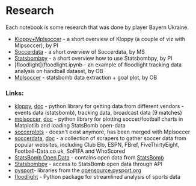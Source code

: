 # Research

Each notebook is some research that was done by player Bayern Ukraine.

- [Kloppy+Mplsoccer](pi_kloppy_mplsoccer.ipynb) - a short overview of Kloppy (a couple of viz with Mlpsoccer), by PI
- [Soccerdata](ms_soccerdata.ipynb) - a short overview of Soccerdata, by MS
- [Statsbombpy](pi_statsbombpy.ipynb) - a short overview how to use Statsbombpy, by PI
- [floodlight](floodlight.ipynb - an example of floodlight tracking data analysis on handball dataset, by OB
- [Mplsoccer](ob_mplsoccer_statsbomb_euro.ipynb) - statsbomb data extraction + goal plot, by OB

### Links:

- [kloppy](https://github.com/PySport/kloppy), [doc](https://kloppy.pysport.org) - python library for getting data from different vendors - events data (statsbomb), tracking data, broadcast data (9 matches)
- [mplsoccer](https://github.com/andrewRowlinson/mplsoccer), [doc](https://mplsoccer.readthedocs.io/en/latest/gallery/index.html) - python library for plotting soccer/football charts in Matplotlib and loading StatsBomb open-data
- [soccerplots](https://github.com/Slothfulwave612/soccerplots) - doesn't exist anymore, has been merged with Mplsoccer
- [soccerdata](https://github.com/probberechts/soccerdata), [doc](https://soccerdata.readthedocs.io/en/latest/) - a collection of scrapers to gather soccer data from popular websites, including Club Elo, ESPN, FBref, FiveThirtyEight, Football-Data.co.uk, SoFIFA and WhoScored
- [StatsBomb Open Data](https://github.com/statsbomb/open-data/tree/master) - contains open data from [StatsBomb](https://statsbomb.com/what-we-do/hub/free-data/)
- [Statsbombpy](https://github.com/statsbomb/statsbombpy/tree/master) - access to StatsBomb open data through API
- [pysport](https://docs.google.com/spreadsheets/d/1xxafbDDwJKa1-rNfwkFz26i32aStEBiW6RwlCm-NF-4/edit?usp=sharing)- libraries from the [opensource.pysport.org](https://opensource.pysport.org/)
- [floodlight](https://floodlight.readthedocs.io/en/latest/#) - Python package for streamlined analysis of sports data
